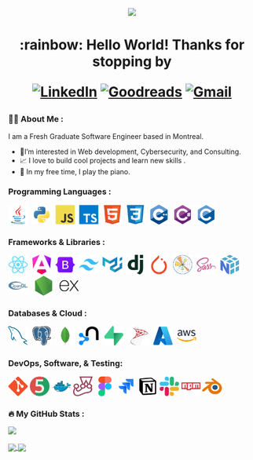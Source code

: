 <div id="header" align="center">
  <img src="https://media3.giphy.com/media/v1.Y2lkPTc5MGI3NjExNzZoZXZrdjl5b25vbnUxYzFwcGs2bWllZG5nb241a3RxamphNXpmOSZlcD12MV9pbnRlcm5hbF9naWZfYnlfaWQmY3Q9Zw/kZqbBT64ECtjy/giphy.gif" width="100"/>
</div>

<h1 align="center"> 
:rainbow: Hello World! Thanks for stopping by 

[![LinkedIn](https://img.shields.io/badge/linkedin-%230077B5.svg?style=for-the-badge&logo=linkedin&logoColor=white)](https://www.linkedin.com/in/christa-abouarraj)
[![Goodreads](https://img.shields.io/badge/Goodreads-F3F1EA?style=for-the-badge&logo=goodreads&logoColor=372213)](https://www.goodreads.com/user/show/145871938-christa)
[![Gmail](https://img.shields.io/badge/Gmail-D14836?style=for-the-badge&logo=gmail&logoColor=white)](mailto:christa.arraj@gmail.com)
</h1>

### :woman_technologist: About Me :
I am a Fresh Graduate Software Engineer based in Montreal.
- 🌱I’m interested in Web development, Cybersecurity, and Consulting.
- :chart_with_upwards_trend: I love to build cool projects and learn new skills .
- :musical_keyboard: In my free time, I play the piano.

### Programming Languages :
<div> 
<img src="https://github.com/devicons/devicon/blob/master/icons/java/java-original.svg" title="Java" alt="Java" width="40" height="40"/>&nbsp;
<img src="https://github.com/devicons/devicon/blob/master/icons/python/python-original.svg" title="Python" alt="Python" width="40" height="40"/>&nbsp;
<img src="https://github.com/devicons/devicon/blob/master/icons/javascript/javascript-original.svg" title="JavaScript" alt="JavaScript" width="40" height="40"/>&nbsp;
<img src="https://github.com/devicons/devicon/blob/master/icons/typescript/typescript-original.svg" title="TypeScript" alt="TypeScript" width="40" height="40"/>&nbsp;
<img src="https://github.com/devicons/devicon/blob/master/icons/html5/html5-original.svg" title="HTML" alt="HTML" width="40" height="40"/>&nbsp;
<img src="https://github.com/devicons/devicon/blob/master/icons/css3/css3-original.svg" title="CSS" alt="CSS" width="40" height="40"/>&nbsp;
<img src="https://github.com/devicons/devicon/blob/master/icons/cplusplus/cplusplus-original.svg" title="C++" alt="C++" width="40" height="40"/>&nbsp;
<img src="https://github.com/devicons/devicon/blob/master/icons/csharp/csharp-original.svg" title="C#" alt="C#" width="40" height="40"/>&nbsp;
<img src="https://github.com/devicons/devicon/blob/master/icons/c/c-original.svg" title="C" alt="C" width="40" height="40"/>&nbsp;
</div>

### Frameworks & Libraries :
<div> 
<img src="https://github.com/devicons/devicon/blob/master/icons/react/react-original.svg" title="React" alt="React" width="40" height="40"/>&nbsp;
<img src="https://github.com/devicons/devicon/blob/master/icons/angular/angular-original.svg" title="Angular" alt="Angular" width="40" height="40"/>&nbsp;
<img src="https://github.com/devicons/devicon/blob/master/icons/bootstrap/bootstrap-original.svg" title="Bootstrap" alt="Bootstrap" width="40" height="40"/>&nbsp;
<img src="https://github.com/devicons/devicon/blob/master/icons/tailwindcss/tailwindcss-original.svg" title="tailwind" alt="tailwind" width="40" height="40"/>&nbsp;
<!-- <img src="https://github.com/devicons/devicon/blob/master/icons/typescript/typescript-original.svg" title="NextUI" alt="NextUI" width="40" height="40"/>&nbsp; -->
<img src="https://github.com/devicons/devicon/blob/master/icons/materialui/materialui-original.svg" title="materialUI" alt="materialUI" width="40" height="40"/>&nbsp;
<!-- <img src="https://github.com/devicons/devicon/blob/master/icons/css3/css3-original.svg" title="chartJS" alt="chartJS" width="40" height="40"/>&nbsp; -->
<img src="https://github.com/devicons/devicon/blob/master/icons/django/django-plain.svg" title="Django" alt="Django" width="40" height="40"/>&nbsp;
<img src="https://github.com/devicons/devicon/blob/master/icons/pytorch/pytorch-original.svg" title="Pytorch" alt="C#" width="40" height="40"/>&nbsp;
<img src="https://github.com/devicons/devicon/blob/master/icons/matplotlib/matplotlib-original.svg" title="matplotlib" alt="matplotlib" width="40" height="40"/>&nbsp;
<img src="https://github.com/devicons/devicon/blob/master/icons/sass/sass-original.svg" title="sass" alt="sass" width="40" height="40" />&nbsp;
<img src="https://github.com/devicons/devicon/blob/master/icons/numpy/numpy-original.svg" title="numpy" alt="numpy" width="40" height="40" /> &nbsp;
<img src="https://github.com/devicons/devicon/blob/master/icons/opengl/opengl-original.svg" title="opengl" alt="opengl" width="40" height="40" /> &nbsp;
<img src="https://github.com/devicons/devicon/blob/master/icons/nodejs/nodejs-original.svg" title="node" alt="node" width="40" height="40"/> &nbsp;
<img src= "https://github.com/devicons/devicon/blob/master/icons/express/express-original.svg" title="expressjs" alt="expressjs" width="40" height="40"/> &nbsp;
</div>

### Databases & Cloud :
<div> 
<img src="https://github.com/devicons/devicon/blob/master/icons/mysql/mysql-original.svg" title="mysql" alt="mysql" width="40" height="40"/>&nbsp;
<img src="https://github.com/devicons/devicon/blob/master/icons/postgresql/postgresql-original.svg" title="postgres" alt="postgres" width="40" height="40"/>&nbsp;
<img src="https://github.com/devicons/devicon/blob/master/icons/mongodb/mongodb-original.svg"   title="mongodb" alt="mongodb" width="40" height="40"/>&nbsp;
<img src="https://github.com/devicons/devicon/blob/master/icons/neo4j/neo4j-original.svg" title="neo4j" alt="neo4j" width="40" height="40"/> &nbsp;
<img src="https://github.com/devicons/devicon/blob/master/icons/supabase/supabase-original.svg" title="supabase" alt="supabase" width="40" height="40"/> &nbsp;
<img src="https://github.com/devicons/devicon/blob/master/icons/microsoftsqlserver/microsoftsqlserver-original.svg" title="microsoftSQL" alt="microsoftSQL" width="40" height="40"/>&nbsp;
<img src="https://github.com/devicons/devicon/blob/master/icons/azure/azure-original.svg" title="azure"  alt="azure" width="40" height="40"/>&nbsp;
<img src="https://github.com/devicons/devicon/blob/master/icons/amazonwebservices/amazonwebservices-original-wordmark.svg" width="40" height="40" title="aws" alt="aws" /> 

  
</div>

### DevOps, Software, & Testing:
<div> 
<img src="https://github.com/devicons/devicon/blob/master/icons/git/git-original.svg" width="40" height="40"/> 
<img src="https://github.com/devicons/devicon/blob/master/icons/junit/junit-original.svg" width="40" height="40"/> 
<img src= "https://github.com/devicons/devicon/blob/master/icons/docker/docker-original.svg" width="40" height="40"/> 
<img src= "https://github.com/devicons/devicon/blob/master/icons/jest/jest-plain.svg" width="40" height="40"/> 
<img src="https://github.com/devicons/devicon/blob/master/icons/figma/figma-original.svg" width="40" height="40"/> 
<img src="https://github.com/devicons/devicon/blob/master/icons/jira/jira-original.svg" width="40" height="40"/> 
<img src="https://github.com/devicons/devicon/blob/master/icons/notion/notion-original.svg" width="40" height="40"/> 
<img src= "https://github.com/devicons/devicon/blob/master/icons/slack/slack-original.svg" width="40" height="40"/> 
<img src="https://github.com/devicons/devicon/blob/master/icons/npm/npm-original-wordmark.svg" width="40" height="40"/> 
<img src="https://github.com/devicons/devicon/blob/master/icons/blender/blender-original.svg" width="40" height="40"/> 
<!-- <img src="" width="40" height="40"/> 
<img src="" width="40" height="40"/> 
 -->
</div>

### :fire: My GitHub Stats :

![](http://github-profile-summary-cards.vercel.app/api/cards/profile-details?username=christa-ux&theme=nord_bright) 

<a href="https://github.com/christa-ux/github-readme-stats">
  <img height=200 align="center" src="https://github-readme-stats.vercel.app/api?username=christa-ux" />
</a>
<a href="https://github.com/anuraghazra/convoychat">
  <img height=200 align="center" src="https://github-readme-stats.vercel.app/api/top-langs?username=christa-ux&hide_progress=true&langs_count=8&card_width=320" />
</a>



<!-- BLOG-POST-LIST:START -->
<!-- BLOG-POST-LIST:END -->
